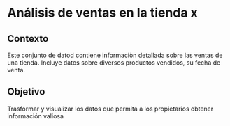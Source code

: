 # Análisis de ventas en la tienda x

## Contexto
Este conjunto de datod contiene informaciòn detallada sobre las ventas de una tienda. Incluye datos sobre diversos productos vendidos, su fecha de venta.

## Objetivo
Trasformar y visualizar los datos que permita a los propietarios obtener información valiosa
